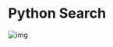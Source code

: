 # Python Search

![img](https://mmbiz.qpic.cn/mmbiz_jpg/NOM5HN2icXzzdqmRJYQ55ddvtcQdEIpUK8bOuicoCMicKnSuNOTl2fSeMoq3IPIESOs3RVEGcicjJiatblF5ZR9Ceww/640?wx_fmt=jpeg&tp=webp&wxfrom=5&wx_lazy=1&wx_co=1)



